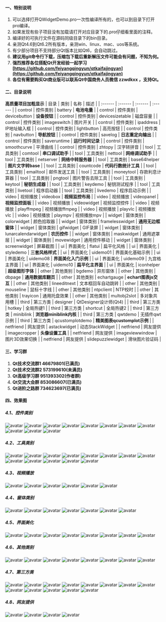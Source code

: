 ﻿
#### 一、特别说明
1. 可以选择打开QWidgetDemo.pro一次性编译所有的，也可以到目录下打开pro编译。
2. 如果发现有些子项目没有加载请打开对应目录下的.pro仔细看里面的注释。
3. 编译好的可执行文件在源码同级目录下的bin目录。
4. 亲测Qt4.6到Qt6.2所有版本，亲测win、linux、mac、uos等系统。
5. 有少部分项目不支持部分Qt版本比如Qt6，会自动跳过。
6. **建议用git命令行下载，压缩包下载后重新解压文件可能会有问题，不知为何。**
8. **强烈推荐各位搭配Qt开发经验一起学习 [https://github.com/feiyangqingyun/qtkaifajingyan](https://github.com/feiyangqingyun/qtkaifajingyan)**
9. **各位有需要购买Qt商业版可以联系Qt中国商务人员微信 zzwdkxx ，支持Qt。**

#### 二、目录说明
**高质量项目加粗显示**
| 目录 | 类别 | 名称 | 描述 |
| :------ | :------ | :------ | :------ |
| control | 控件类别 | battery | **电池电量** |
| control | 控件类别 | devicebutton | **设备按钮** |
| control | 控件类别 | devicesizetable | 磁盘容量 |
| control | 控件类别 | imageswitch | 图片开关 |
| control | 控件类别 | ipaddress | IP地址输入框 |
| control | 控件类别 | lightbutton | 高亮按钮 |
| control | 控件类别 | navbutton | **导航按钮** |
| control | 控件类别 | savelog | **日志重定向输出** |
| control | 控件类别 | saveruntime | **运行时间记录** |
| control | 控件类别 | smoothcurve | 平滑曲线 |
| control | 控件类别 | zhtopy | 汉字转拼音 |
| tool | 工具类别 | comtool | **串口调试助手** |
| tool | 工具类别 | nettool | **网络调试助手** |
| tool | 工具类别 | netserver | **网络中转服务器** |
| tool | 工具类别 | base64helper | **图片文字转base** |
| tool | 工具类别 | countcode | **代码行数统计工具** |
| tool | 工具类别 | emailtool | 邮件发送工具 |
| tool | 工具类别 | moneytool | 存款利息计算器 |
| tool | 工具类别 | pngtool | 图片警告去除工具 |
| tool | 工具类别 | keytool | **秘钥生成器** |
| tool | 工具类别 | keydemo | 秘钥测试程序 |
| tool | 工具类别 | livetool | 程序启动器 |
| tool | 工具类别 | livedemo | 程序启动示例 |
| video | 视频播放 | videobox | **视频监控布局** |
| video | 视频播放 | videopanel | **视频监控面板** |
| video | 视频播放 | videowidget | 视频监控控件 |
| video | 视频播放 | playffmpeg | 视频播放ffmpeg |
| video | 视频播放 | playvlc | 视频播放vlc |
| video | 视频播放 | plaympv | 视频播放mpv |
| widget | 窗体类别 | colorwidget | 颜色拾取器 |
| widget | 窗体类别 | framelesswidget | **通用无边框窗体** |
| widget | 窗体类别 | gifwidget | GIF录屏 |
| widget | 窗体类别 | lunarcalendarwidget | **农历控件** |
| widget | 窗体类别 | maskwidget | 通用遮罩层 |
| widget | 窗体类别 | movewidget | 通用控件移动 |
| widget | 窗体类别 | screenwidget | 屏幕截图 |
| ui | 界面美化 | flatui | 扁平化风格 |
| ui | 界面美化 | styledemo | **三套风格样式** |
| ui | 界面美化 | uidemo01 | 界面美化基础示例 |
| ui | 界面美化 | uidemo08 | **界面美化入门示例** |
| ui | 界面美化 | uidemo09 | 九宫格主界面 |
| ui | 界面美化 | uidemo10 | **扁平化主界面** |
| ui | 界面美化 | iconhelper | **超级图形字体** |
| other | 其他类别 | bgdemo | 异形窗体 |
| other | 其他类别 | dbpage | **通用数据库翻页** |
| other | 其他类别 | echartgauge | **echart图表js交互** |
| other | 其他类别 | lineeditnext | 文本框回车自动跳转 |
| other | 其他类别 | mouseline | 鼠标十字线 |
| other | 其他类别 | ntpclient | NTP校时 |
| other | 其他类别 | trayicon | 通用托盘效果 |
| other | 其他类别 | multobj2slot | 多对象共用槽 |
| third | 第三方类 | designer | QtDesigner设计师(Qt4) |
| third | 第三方类 | hotkey | 全局热键1 |
| third | 第三方类 | shortcut | 全局热键2 |
| third | 第三方类 | miniblink | **浏览器miniblink内核** |
| third | 第三方类 | qwtdemo | 无插件qwt示例 |
| third | 第三方类 | qcustomplotdemo | **精美图表qcustomplot示例** |
| netfriend | 网友提供 | astackwidget | 动态StackWidget |
| netfriend | 网友提供 | imagecropper | **头像设置工具** |
| netfriend | 网友提供 | imageviewwindow | 图片3D效果切换 |
| netfriend | 网友提供 | slidepuzzlewidget | 滑块图片验证码 |

#### 三、学习群
1. **Qt技术交流群1 46679801(已满员)**
2. **Qt技术交流群2 573199610(未满员)**
3. **Qt高级学习群 951393302(作者群)**
4. **Qt交流大会群 853086607(已满员)**
5. **Qt进阶之路群 734623697(已满员)**

#### 四、效果图
##### 4.1、控件类别
![avatar](https://github.com/feiyangqingyun/QWidgetDemo/raw/master/control/0snap/battery.jpg)
![avatar](https://github.com/feiyangqingyun/QWidgetDemo/raw/master/control/0snap/devicebutton.jpg)
![avatar](https://github.com/feiyangqingyun/QWidgetDemo/raw/master/control/0snap/devicesizetable.jpg)
![avatar](https://github.com/feiyangqingyun/QWidgetDemo/raw/master/control/0snap/imageswitch.jpg)
![avatar](https://github.com/feiyangqingyun/QWidgetDemo/raw/master/control/0snap/ipaddress.jpg)
![avatar](https://github.com/feiyangqingyun/QWidgetDemo/raw/master/control/0snap/lightbutton.jpg)
![avatar](https://github.com/feiyangqingyun/QWidgetDemo/raw/master/control/0snap/navbutton.jpg)
![avatar](https://github.com/feiyangqingyun/QWidgetDemo/raw/master/control/0snap/savelog.jpg)
![avatar](https://github.com/feiyangqingyun/QWidgetDemo/raw/master/control/0snap/saveruntime.jpg)
![avatar](https://github.com/feiyangqingyun/QWidgetDemo/raw/master/control/0snap/smoothcurve.jpg)
![avatar](https://github.com/feiyangqingyun/QWidgetDemo/raw/master/control/0snap/zhtopy.jpg)

##### 4.2、工具类别
![avatar](https://github.com/feiyangqingyun/QWidgetDemo/raw/master/tool/0snap/comtool.jpg)
![avatar](https://github.com/feiyangqingyun/QWidgetDemo/raw/master/tool/0snap/nettool.jpg)
![avatar](https://github.com/feiyangqingyun/QWidgetDemo/raw/master/tool/0snap/netserver.jpg)
![avatar](https://github.com/feiyangqingyun/QWidgetDemo/raw/master/tool/0snap/netserver2.jpg)
![avatar](https://github.com/feiyangqingyun/QWidgetDemo/raw/master/tool/0snap/base64helper.jpg)
![avatar](https://github.com/feiyangqingyun/QWidgetDemo/raw/master/tool/0snap/countcode.jpg)
![avatar](https://github.com/feiyangqingyun/QWidgetDemo/raw/master/tool/0snap/emailtool.jpg)
![avatar](https://github.com/feiyangqingyun/QWidgetDemo/raw/master/tool/0snap/moneytool.jpg)
![avatar](https://github.com/feiyangqingyun/QWidgetDemo/raw/master/tool/0snap/pngtool.jpg)
![avatar](https://github.com/feiyangqingyun/QWidgetDemo/raw/master/tool/0snap/keytool.jpg)
![avatar](https://github.com/feiyangqingyun/QWidgetDemo/raw/master/tool/0snap/keydemo.jpg)
![avatar](https://github.com/feiyangqingyun/QWidgetDemo/raw/master/tool/0snap/livetool.jpg)
![avatar](https://github.com/feiyangqingyun/QWidgetDemo/raw/master/tool/0snap/livedemo.jpg)

##### 4.3、视频播放
![avatar](https://github.com/feiyangqingyun/QWidgetDemo/raw/master/video/0snap/videobox.jpg)
![avatar](https://github.com/feiyangqingyun/QWidgetDemo/raw/master/video/0snap/videopanel.jpg)
![avatar](https://github.com/feiyangqingyun/QWidgetDemo/raw/master/video/0snap/videowidget.jpg)
![avatar](https://github.com/feiyangqingyun/QWidgetDemo/raw/master/video/0snap/playffmpeg.jpg)
![avatar](https://github.com/feiyangqingyun/QWidgetDemo/raw/master/video/0snap/playvlc.jpg)
![avatar](https://github.com/feiyangqingyun/QWidgetDemo/raw/master/video/0snap/plaympv.jpg)

##### 4.4、窗体类别
![avatar](https://github.com/feiyangqingyun/QWidgetDemo/raw/master/widget/0snap/colorwidget.jpg)
![avatar](https://github.com/feiyangqingyun/QWidgetDemo/raw/master/widget/0snap/framelesswidget.jpg)
![avatar](https://github.com/feiyangqingyun/QWidgetDemo/raw/master/widget/0snap/gifwidget.jpg)
![avatar](https://github.com/feiyangqingyun/QWidgetDemo/raw/master/widget/0snap/lunarcalendarwidget.jpg)
![avatar](https://github.com/feiyangqingyun/QWidgetDemo/raw/master/widget/0snap/maskwidget.jpg)
![avatar](https://github.com/feiyangqingyun/QWidgetDemo/raw/master/widget/0snap/movewidget.jpg)
![avatar](https://github.com/feiyangqingyun/QWidgetDemo/raw/master/widget/0snap/screenwidget.jpg)

##### 4.5、界面美化
![avatar](https://github.com/feiyangqingyun/QWidgetDemo/raw/master/ui/0snap/flatui.jpg)
![avatar](https://github.com/feiyangqingyun/QWidgetDemo/raw/master/ui/0snap/styledemo.jpg)
![avatar](https://github.com/feiyangqingyun/QWidgetDemo/raw/master/ui/0snap/uidemo01.jpg)
![avatar](https://github.com/feiyangqingyun/QWidgetDemo/raw/master/ui/0snap/uidemo08.jpg)
![avatar](https://github.com/feiyangqingyun/QWidgetDemo/raw/master/ui/0snap/uidemo09.jpg)
![avatar](https://github.com/feiyangqingyun/QWidgetDemo/raw/master/ui/0snap/uidemo10.jpg)
![avatar](https://github.com/feiyangqingyun/QWidgetDemo/raw/master/ui/0snap/iconhelper1.jpg)
![avatar](https://github.com/feiyangqingyun/QWidgetDemo/raw/master/ui/0snap/iconhelper2.jpg)

##### 4.6、其他类别
![avatar](https://github.com/feiyangqingyun/QWidgetDemo/raw/master/other/0snap/bgdemo.jpg)
![avatar](https://github.com/feiyangqingyun/QWidgetDemo/raw/master/other/0snap/dbpage.jpg)
![avatar](https://github.com/feiyangqingyun/QWidgetDemo/raw/master/other/0snap/echartgauge.jpg)
![avatar](https://github.com/feiyangqingyun/QWidgetDemo/raw/master/other/0snap/lineeditnext.jpg)
![avatar](https://github.com/feiyangqingyun/QWidgetDemo/raw/master/other/0snap/mouseline.jpg)
![avatar](https://github.com/feiyangqingyun/QWidgetDemo/raw/master/other/0snap/ntpclient.jpg)
![avatar](https://github.com/feiyangqingyun/QWidgetDemo/raw/master/other/0snap/trayicon.jpg)
![avatar](https://github.com/feiyangqingyun/QWidgetDemo/raw/master/other/0snap/multobj2slot.jpg)

##### 4.7、第三方类
![avatar](https://github.com/feiyangqingyun/QWidgetDemo/raw/master/third/0snap/designer.jpg)
![avatar](https://github.com/feiyangqingyun/QWidgetDemo/raw/master/third/0snap/hotkey.jpg)
![avatar](https://github.com/feiyangqingyun/QWidgetDemo/raw/master/third/0snap/shortcut.jpg)
![avatar](https://github.com/feiyangqingyun/QWidgetDemo/raw/master/third/0snap/miniblink.jpg)
![avatar](https://github.com/feiyangqingyun/QWidgetDemo/raw/master/third/0snap/qwtdemo.jpg)
![avatar](https://github.com/feiyangqingyun/QWidgetDemo/raw/master/third/0snap/qcustomplotdemo1.jpg)
![avatar](https://github.com/feiyangqingyun/QWidgetDemo/raw/master/third/0snap/qcustomplotdemo2.jpg)
![avatar](https://github.com/feiyangqingyun/QWidgetDemo/raw/master/third/0snap/qcustomplotdemo3.jpg)
![avatar](https://github.com/feiyangqingyun/QWidgetDemo/raw/master/third/0snap/qcustomplotdemo4.jpg)
![avatar](https://github.com/feiyangqingyun/QWidgetDemo/raw/master/third/0snap/qcustomplotdemo5.jpg)
![avatar](https://github.com/feiyangqingyun/QWidgetDemo/raw/master/third/0snap/qcustomplotdemo6.jpg)
![avatar](https://github.com/feiyangqingyun/QWidgetDemo/raw/master/third/0snap/qcustomplotdemo7.jpg)
![avatar](https://github.com/feiyangqingyun/QWidgetDemo/raw/master/third/0snap/qcustomplotdemo8.jpg)

##### 4.8、网友提供
![avatar](https://github.com/feiyangqingyun/QWidgetDemo/raw/master/netfriend/0snap/astackwidget.jpg)
![avatar](https://github.com/feiyangqingyun/QWidgetDemo/raw/master/netfriend/0snap/imagecropper.jpg)
![avatar](https://github.com/feiyangqingyun/QWidgetDemo/raw/master/netfriend/0snap/imageviewwindow.jpg)
![avatar](https://github.com/feiyangqingyun/QWidgetDemo/raw/master/netfriend/0snap/sliderpuzzlewidget.jpg)